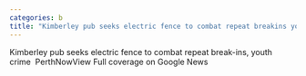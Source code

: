 ```yaml
---
categories: b
title: "Kimberley pub seeks electric fence to combat repeat breakins youth crime  PerthNow"
---
```

Kimberley pub seeks electric fence to combat repeat break-ins, youth crime&nbsp;&nbsp;PerthNowView Full coverage on Google News